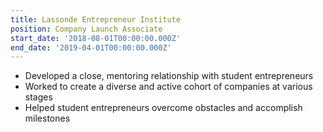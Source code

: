 ```yaml
---
title: Lassonde Entrepreneur Institute
position: Company Launch Associate
start_date: '2018-08-01T00:00:00.000Z'
end_date: '2019-04-01T00:00:00.000Z'
---
```


- Developed a close, mentoring relationship with student entrepreneurs
- Worked to create a diverse and active cohort of companies at various stages
- Helped student entrepreneurs overcome obstacles and accomplish milestones
